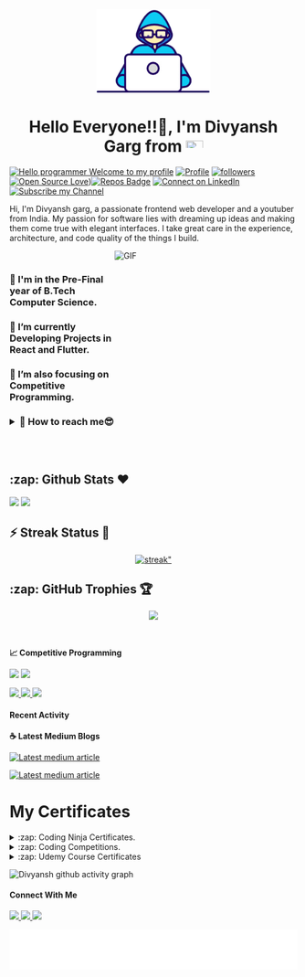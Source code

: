 <p align="center">
<img src="https://raw.githubusercontent.com/AkashSingh3031/AkashSingh3031/main/images/Developer.gif" width="200px">
</p>
<h1 align="center">Hello Everyone!!👋, I'm Divyansh Garg from <img src="https://media.giphy.com/media/z5i7CdtKqVotB9mz7h/giphy.gif" width="30px" height="20"></h1>

[![Hello programmer Welcome to my profile](https://img.shields.io/badge/Hello,Programmer!-Welcome-orange.svg?style=flat&logo=github)](https://github.com/divyansh1511) [![Profile](https://visitor-badge.glitch.me/badge?page_id=divyansh1511.profileviews-badge)](https://github.com/divyansh1511) [![followers](https://img.shields.io/github/followers/divyansh1511?style=social)](https://github.com/divyansh1511?tab=followers) [![Open Source Love](https://badges.frapsoft.com/os/v2/open-source.svg?v=103)](https://github.com/divyansh1511))[![Repos Badge](https://badges.pufler.dev/repos/divyansh1511)](https://github.com/divyansh1511?tab=repositories) [![Connect on LinkedIn](https://img.shields.io/badge/--linkedin?label=LinkedIn&logo=LinkedIn&style=social)](https://www.linkedin.com/in/divyansh-garg-3b74a61ba/) [![Subscribe my Channel](https://img.shields.io/badge/--youtube?label=YouTube&logo=YouTube&style=social)](https://www.youtube.com/channel/UCjd7tFiKQQipzj6OHlh6VAg)
<br>

Hi, I'm Divyansh garg, a passionate frontend web developer and a youtuber from India. My passion for software lies with dreaming up ideas and making them come true with elegant interfaces. I take great care in the experience, architecture, and code quality of the things I build.


<img align="right" alt="GIF" src="https://github.com/abhisheknaiidu/abhisheknaiidu/blob/master/code.gif?raw=true" width="320" height="300" />

<br>
<h3> 🔭 I'm in the Pre-Final year of B.Tech Computer Science.</h3>

<h3> 🌱 I’m currently Developing Projects in React and Flutter.</h3>

<h3> 🎯 I’m also focusing on Competitive Programming.</h3>

<h3>
<details> <summary>💬 How to reach me😎 </summary> <a href="https://www.instagram.com/divyansh.garg.1511/" target="blank"><img align="center" src="https://media.giphy.com/media/WyZy1cltG36Y04OCLG/giphy.gif" width="27px" /> </a> <a href="https://www.linkedin.com/in/divyansh-garg-3b74a61ba/" target="blank"><img align="center" src="https://media.giphy.com/media/HQTYdpx1yhxWpugAi2/giphy.gif" width="27px" /></a> </a> <a href="https://www.youtube.com/channel/UCjd7tFiKQQipzj6OHlh6VAg" target="blank"> <img align="center" src="https://media.giphy.com/media/5a3xbeZj7AkqG8197S/giphy.gif" width="27px" /> </a>
</details>  
</h3>

<br>
<br>
    
<h2> :zap: Github Stats ❤️</h2>

<p float="left">
<img height="180em" src="https://github-readme-stats.vercel.app/api?username=divyansh1511&show_icons=true&hide_border=true&&count_private=true&include_all_commits=true" /> 
<img height="180em" src="https://github-readme-stats.vercel.app/api/top-langs/?username=divyansh1511&show_icons=true&hide_border=true&layout=compact&langs_count=8"/>
</p>

<!-- ![Your Repository's Stats](https://github-readme-stats.vercel.app/api/top-langs/?username=divyansh1511&theme=blue-green) -->

<h2> ⚡ Streak Status 🤩</h2>

<p align="center">
    <a href="https://github.com/divyansh1511/github-readme-streak-stats">
        <img title="🔥 Get streak stats for your profile at git.io/streak-stats" alt=streak" src="https://github-readme-streak-stats.herokuapp.com/?user=divyansh1511&theme=black-ice&hide_border=true&stroke=0000&background=060A0CD0"/>
    </a>
</p>

<h2> :zap: GitHub Trophies 🏆</h2>

<p align="center">
  <a href="https://github.com/divyansh1511" target="_blank">
    <img src="https://github-profile-trophy.vercel.app/?username=divyansh1511&theme=gruvbox&layout=compact&title_color=00FF00"/>
  </a>
</p>

<br>

<b>&#128200; Competitive Programming</b>
<p float="left">
<img height="273em" src="https://leetcard.jacoblin.cool/divyanshgarg?theme=light&font=Karma&ext=contest" />
<img height="273em" src="https://raw.githubusercontent.com/Divyansh_1511/cf-stats/main/output/light_card.svg" />
</p>
                                                                                                             
<a href="https://www.codechef.com/users/divyansh_1511">
  <img src="https://img.shields.io/badge/-CodeChef-5B4638?style=for-the-badge&logo=CodeChef&logoColor=white" height=25>
</a> 
<a href="https://auth.geeksforgeeks.org/user/dishugarg1511">
  <img src="https://img.shields.io/badge/GeeksforGeeks-298D46?style=for-the-badge&logo=geeksforgeeks&logoColor=white" height=25>
</a>
<a href="https://www.leetcode.com/divyanshgarg">
  <img src="https://img.shields.io/badge/-LeetCode-FFA116?style=for-the-badge&logo=LeetCode&logoColor=black" height=25>
</a>
                                                                                                       


#### Recent Activity

<p><b> &#9749; Latest Medium Blogs</b></p>

<a target="_blank" href="https://github-readme-medium-recent-article.vercel.app/medium/@dishugarg1511/0"><img src="https://github-readme-medium-recent-article.vercel.app/medium/@dishugarg1511/0" alt="Latest medium article">

<a target="_blank" href="https://github-readme-medium-recent-article.vercel.app/medium/@dishugarg1511/1"><img src="https://github-readme-medium-recent-article.vercel.app/medium/@dishugarg1511/1" alt="Latest medium article"> </a>
                                                                                                            

# My Certificates

<details> <summary>:zap: Coding Ninja Certificates.</summary>

![Certificate](https://github.com/divyansh1511/divyansh1511/blob/main/wwww.png)
<br>
![Certificate](https://github.com/divyansh1511/divyansh1511/blob/main/pppp.png)
<br>
![Certificate](https://github.com/divyansh1511/divyansh1511/blob/main/nn.png)

</details>

<details> <summary>:zap: Coding Competitions.</summary>
  
![Certificate](https://github.com/divyansh1511/divyansh1511/blob/main/k2.png)

![Certificate](https://github.com/divyansh1511/divyansh1511/blob/main/kickstart.png)
  
![Certificate](https://github.com/divyansh1511/divyansh1511/blob/main/hashcode.png)
                                                                                                                             
</details>

<details> <summary>:zap: Udemy Course Certificates</summary>

![Certificate](https://github.com/divyansh1511/divyansh1511/blob/main/u2.png)
<br>
![Certificate](https://github.com/divyansh1511/divyansh1511/blob/main/u1.png)

</details>

![Divyansh github activity graph](https://activity-graph.herokuapp.com/graph?username=divyansh1511&theme=dracula&layout=compact&title_color=FF69B4)

#### Connect With Me

<p left="center">
<a href="https://www.linkedin.com/in/divyanshgarg/">
  <img src="https://img.shields.io/badge/linkedin-%230077B5.svg?&style=for-the-badge&logo=linkedin&logoColor=white" height=25>
</a> 
<a href="https://medium.com/@dishugarg1511">
  <img src="https://img.shields.io/badge/Medium-12100E?style=for-the-badge&logo=medium&logoColor=white" height=25>
</a>
<a href="contactdivyansh01@gmail.com">
  <img src="https://img.shields.io/badge/Gmail-D14836?style=for-the-badge&logo=gmail&logoColor=white" height=25>
</a>
</p> 

<img align='center'  height="70" alt="Thanks" width="100%" src="https://github.com/AkashSingh3031/AkashSingh3031/blob/main/images/marquee.svg"/> 
<br>
<br>                                                                                                                                    
                                                                                                                                       
<!--
**divyansh1511/divyansh1511** is a ✨ _special_ ✨ repository because its `README.md` (this file) appears on your GitHub profile.

Here are some ideas to get you started:

- 🔭 I’m currently working on ...
- 🌱 I’m currently learning ...
- 👯 I’m looking to collaborate on ...
- 🤔 I’m looking for help with ...
- 💬 Ask me about ...
- 📫 How to reach me: ...
- 😄 Pronouns: ...
- ⚡ Fun fact: ...
-->
